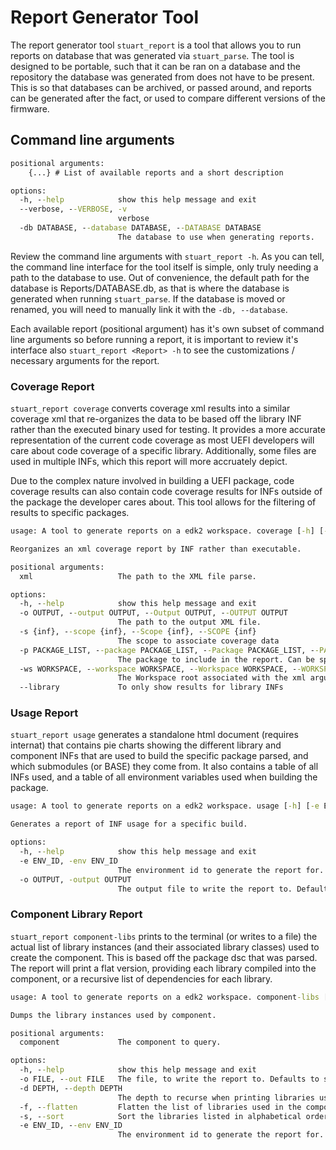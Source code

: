 # Report Generator Tool

The report generator tool `stuart_report` is a tool that allows you to run
reports on database that was generated via `stuart_parse`. The tool is designed
to be portable, such that it can be ran on a database and the repository the
database was generated from does not have to be present. This is so that
databases can be archived, or passed around, and reports can be generated after
the fact, or used to compare different versions of the firmware.

## Command line arguments

``` cmd
positional arguments:
    {...} # List of available reports and a short description

options:
  -h, --help            show this help message and exit
  --verbose, --VERBOSE, -v
                        verbose
  -db DATABASE, --database DATABASE, --DATABASE DATABASE
                        The database to use when generating reports.
```

Review the command line arguments with `stuart_report -h`. As you can tell, the
command line interface for the tool itself is simple, only truly needing a path
to the database to use. Out of convenience, the default path for the database
is Reports/DATABASE.db, as that is where the database is generated when running
`stuart_parse`. If the database is moved or renamed, you will need to manually
link it with the `-db, --database`.

Each available report (positional argument) has it's own subset of command line
arguments so before running a report, it is important to review it's interface
also `stuart_report <Report> -h` to see the customizations / necessary
arguments for the report.

### Coverage Report

`stuart_report coverage` converts coverage xml results into a similar coverage
xml that re-organizes the data to be based off the library INF rather than the
executed binary used for testing. It provides a more accurate representation of
the current code coverage as most UEFI developers will care about code coverage
of a specific library. Additionally, some files are used in multiple INFs,
which this report will more accruately depict.

Due to the complex nature involved in building a UEFI package, code coverage
results can also contain code coverage results for INFs outside of the package
the developer cares about. This tool allows for the filtering of results to
specific packages.

``` cmd
usage: A tool to generate reports on a edk2 workspace. coverage [-h] [-o OUTPUT] [-s {inf}] [-p PACKAGE_LIST] [-ws WORKSPACE] [--library] xml

Reorganizes an xml coverage report by INF rather than executable.

positional arguments:
  xml                   The path to the XML file parse.

options:
  -h, --help            show this help message and exit
  -o OUTPUT, --output OUTPUT, --Output OUTPUT, --OUTPUT OUTPUT
                        The path to the output XML file.
  -s {inf}, --scope {inf}, --Scope {inf}, --SCOPE {inf}
                        The scope to associate coverage data
  -p PACKAGE_LIST, --package PACKAGE_LIST, --Package PACKAGE_LIST, --PACKAGE PACKAGE_LIST
                        The package to include in the report. Can be specified multiple times.
  -ws WORKSPACE, --workspace WORKSPACE, --Workspace WORKSPACE, --WORKSPACE WORKSPACE
                        The Workspace root associated with the xml argument.
  --library             To only show results for library INFs
```

### Usage Report

`stuart_report usage` generates a standalone html document (requires internat)
that contains pie charts showing the different library and component INFs that
are used to build the specific package parsed, and which submodules (or BASE)
they come from. It also contains a table of all INFs used, and a table of all
environment variables used when building the package.

``` cmd
usage: A tool to generate reports on a edk2 workspace. usage [-h] [-e ENV_ID] [-o OUTPUT]

Generates a report of INF usage for a specific build.

options:
  -h, --help            show this help message and exit
  -e ENV_ID, -env ENV_ID
                        The environment id to generate the report for. Defaults to the latest environment.
  -o OUTPUT, -output OUTPUT
                        The output file to write the report to. Defaults to 'usage_report.html'.
```

### Component Library Report

`stuart_report component-libs` prints to the terminal (or writes to a file) the
actual list of library instances (and their associated library classes) used to
create the component. This is based off the package dsc that was parsed. The
report will print a flat version, providing each library compiled into the
component, or a recursive list of dependencies for each library.

``` cmd
usage: A tool to generate reports on a edk2 workspace. component-libs [-h] [-o FILE] [-d DEPTH] [-f] [-s] [-e ENV_ID] component

Dumps the library instances used by component.

positional arguments:
  component             The component to query.

options:
  -h, --help            show this help message and exit
  -o FILE, --out FILE   The file, to write the report to. Defaults to stdout.
  -d DEPTH, --depth DEPTH
                        The depth to recurse when printing libraries used.
  -f, --flatten         Flatten the list of libraries used in the component.
  -s, --sort            Sort the libraries listed in alphabetical order.
  -e ENV_ID, --env ENV_ID
                        The environment id to generate the report for.
```